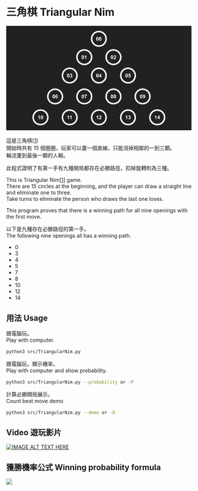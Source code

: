 # 三角棋 Triangular Nim
<img src="/demo.png" width="500">

這是三角棋[[1]]  
開始時共有 15 個圈圈，玩家可以畫一個直線，只能消掉相鄰的一到三顆。  
輪流畫到最後一顆的人輸。

此程式證明了有第一手有九種開局都存在必勝路徑，扣掉旋轉則為三種。

This is Triangular Nim[[1]] game.  
There are 15 circles at the beginning, and the player can draw a straight line and eliminate one to three.  
Take turns to eliminate the person who draws the last one loses.  

This program proves that there is a winning path for all nine openings with the first move.  

以下是九種存在必勝路徑的第一手。  
The following nine openings all has a winning path.
- 0
- 3
- 4
- 5
- 7
- 8
- 10
- 12
- 14

[1]: https://zh.wikipedia.org/wiki/%E4%B8%89%E8%A7%92%E6%A3%8B


## 用法 Usage
跟電腦玩。  
Play with computer.
```bash
python3 src/TriangularNim.py
```
跟電腦玩，顯示機率。  
Play with computer and show probability.
```bash
python3 src/TriangularNim.py --probability or -P
```
計算必勝開局展示。  
Count best move demo
```bash
python3 src/TriangularNim.py --demo or -D
```

## Video 遊玩影片
[![IMAGE ALT TEXT HERE](https://img.youtube.com/vi/v9D_MbOy1Y4/0.jpg)](https://www.youtube.com/watch?v=v9D_MbOy1Y4)

## 獲勝機率公式 Winning probability formula
![](https://i.imgur.com/itphpT7.png)
